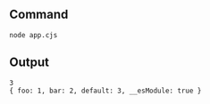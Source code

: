 ## Command

```
node app.cjs
```

## Output

```
3
{ foo: 1, bar: 2, default: 3, __esModule: true }
```
